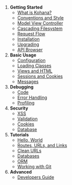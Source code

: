 1. **Getting Started**
   - [What is Kohana?](about.kohana)
   - [Conventions and Style](about.conventions)
   - [Model View Controller](about.mvc)
   - [Cascading Filesystem](about.filesystem)
   - [Request Flow](about.flow)
   - [Installation](about.install)
   - [Upgrading](about.upgrading)
   - [API Browser](api)
3. **Basic Usage**
   - [Configuration](using.configuration)
   - [Loading Classes](using.autoloading)
   - [Views and HTML](using.views)
   - [Sessions and Cookies](using.sessions)
   - [Messages](using.messages)
4. **Debugging**
   - [Code](debugging.code)
   - [Error Handling](debugging.errors)
   - [Profiling](debugging.profiling)
5. **Security**
   - [XSS](security.xss)
   - [Validation](security.validation)
   - [Cookies](security.cookies)
   - [Database](security.database)
6. **Tutorials**
   - [Hello, World](tutorials.helloworld)
   - [Routes, URLs, and Links](tutorials.urls)
   - [Clean URLs](tutorials.removeindex)
   - [Databases](tutorials.databases)
   - [ORM](tutorials.orm)
   - [Working with Git](tutorials.git)
7. **Advanced**
   - [Developers Guide](developers)
